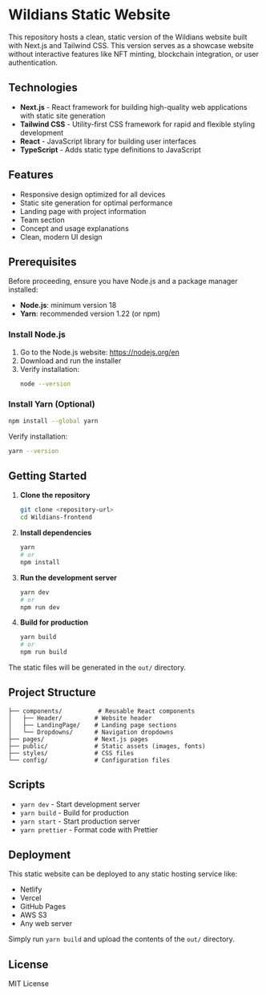 # Wildians Static Website

This repository hosts a clean, static version of the Wildians website built with
Next.js and Tailwind CSS. This version serves as a showcase website without
interactive features like NFT minting, blockchain integration, or user
authentication.

## Technologies

-   **Next.js** - React framework for building high-quality web applications
    with static site generation
-   **Tailwind CSS** - Utility-first CSS framework for rapid and flexible
    styling development
-   **React** - JavaScript library for building user interfaces
-   **TypeScript** - Adds static type definitions to JavaScript

## Features

-   Responsive design optimized for all devices
-   Static site generation for optimal performance
-   Landing page with project information
-   Team section
-   Concept and usage explanations
-   Clean, modern UI design

## Prerequisites

Before proceeding, ensure you have Node.js and a package manager installed:

-   **Node.js**: minimum version 18
-   **Yarn**: recommended version 1.22 (or npm)

### Install Node.js

1. Go to the Node.js website: https://nodejs.org/en
2. Download and run the installer
3. Verify installation:
    ```bash
    node --version
    ```

### Install Yarn (Optional)

```bash
npm install --global yarn
```

Verify installation:

```bash
yarn --version
```

## Getting Started

1. **Clone the repository**

    ```bash
    git clone <repository-url>
    cd Wildians-frontend
    ```

2. **Install dependencies**

    ```bash
    yarn
    # or
    npm install
    ```

3. **Run the development server**

    ```bash
    yarn dev
    # or
    npm run dev
    ```

4. **Build for production**
    ```bash
    yarn build
    # or
    npm run build
    ```

The static files will be generated in the `out/` directory.

## Project Structure

```
├── components/          # Reusable React components
│   ├── Header/         # Website header
│   ├── LandingPage/    # Landing page sections
│   └── Dropdowns/      # Navigation dropdowns
├── pages/              # Next.js pages
├── public/             # Static assets (images, fonts)
├── styles/             # CSS files
└── config/             # Configuration files
```

## Scripts

-   `yarn dev` - Start development server
-   `yarn build` - Build for production
-   `yarn start` - Start production server
-   `yarn prettier` - Format code with Prettier

## Deployment

This static website can be deployed to any static hosting service like:

-   Netlify
-   Vercel
-   GitHub Pages
-   AWS S3
-   Any web server

Simply run `yarn build` and upload the contents of the `out/` directory.

## License

MIT License
